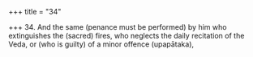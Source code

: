 +++
title = "34"

+++
34. And the same (penance must be performed) by him who extinguishes the (sacred) fires, who neglects the daily recitation of the Veda, or (who is guilty) of a minor offence (upapātaka),

